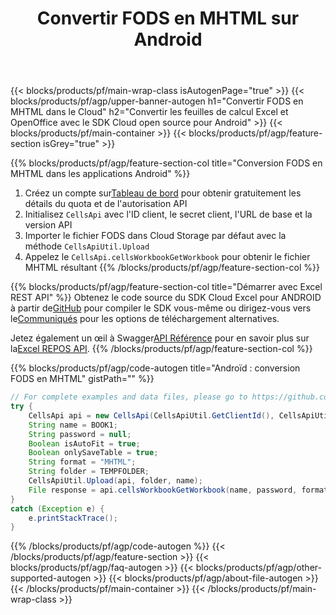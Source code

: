 ﻿---
title:  Convertir FODS en MHTML sur Android
description: Automatisez les opérations de manipulation de fichiers Excel telles que la création, l'édition et la conversion avec le Cloud API et le SDK Android Open Source
url: /fr/android/conversion/fods-to-mhtml/
family: cells
platformtag: android
feature: conversion
informat: FODS
outformat: MHTML
platform: Android
otherformats: XML PDF TIFF XLTM XPS DIF XLSX ODS TXT FODS MD XLSM XLSB SVG CSV XLTX 
---
{{< blocks/products/pf/main-wrap-class isAutogenPage="true" >}}
{{< blocks/products/pf/agp/upper-banner-autogen h1="Convertir FODS en MHTML dans le Cloud" h2="Convertir les feuilles de calcul Excel et OpenOffice avec le SDK Cloud open source pour Android" >}}
{{< blocks/products/pf/main-container >}}
{{< blocks/products/pf/agp/feature-section isGrey="true" >}}

{{% blocks/products/pf/agp/feature-section-col title="Conversion FODS en MHTML dans les applications Android" %}}
1.  Créez un compte sur<a href="https://dashboard.aspose.cloud/">Tableau de bord</a> pour obtenir gratuitement les détails du quota et de l'autorisation API
1. Initialisez ```CellsApi``` avec l'ID client, le secret client, l'URL de base et la version API
1. Importer le fichier FODS dans Cloud Storage par défaut avec la méthode ```CellsApiUtil.Upload```
1. Appelez le ```CellsApi.cellsWorkbookGetWorkbook``` pour obtenir le fichier MHTML résultant
{{% /blocks/products/pf/agp/feature-section-col %}}

{{% blocks/products/pf/agp/feature-section-col title="Démarrer avec Excel REST API" %}}
 Obtenez le code source du SDK Cloud Excel pour ANDROID à partir de[GitHub](https://github.com/aspose-cells-cloud/aspose-cells-cloud-android) pour compiler le SDK vous-même ou dirigez-vous vers le[Communiqués](https://releases.aspose.cloud/) pour les options de téléchargement alternatives.

 Jetez également un œil à Swagger[API Référence](https://apireference.aspose.cloud/cells/) pour en savoir plus sur la[Excel REPOS API](https://products.aspose.cloud/cells/curl/).
{{% /blocks/products/pf/agp/feature-section-col %}}

{{% blocks/products/pf/agp/code-autogen title="Androïd : conversion FODS en MHTML" gistPath="" %}}
```java
// For complete examples and data files, please go to https://github.com/aspose-cells-cloud/aspose-cells-cloud-android/
try {
    CellsApi api = new CellsApi(CellsApiUtil.GetClientId(), CellsApiUtil.GetClientSecret(), CellsApiUtil.GetAPIVersion(), CellsApiUtil.GetBaseUrl());
    String name = BOOK1;
    String password = null;
    Boolean isAutoFit = true;
    Boolean onlySaveTable = true;
    String format = "MHTML";
    String folder = TEMPFOLDER;
    CellsApiUtil.Upload(api, folder, name);
    File response = api.cellsWorkbookGetWorkbook(name, password, format, isAutoFit, onlySaveTable, folder, null, null);
}
catch (Exception e) {
    e.printStackTrace();
}
```
{{% /blocks/products/pf/agp/code-autogen %}}
{{< /blocks/products/pf/agp/feature-section >}}
{{< blocks/products/pf/agp/faq-autogen >}}
{{< blocks/products/pf/agp/other-supported-autogen >}}
{{< blocks/products/pf/agp/about-file-autogen >}}
{{< /blocks/products/pf/main-container >}}
{{< /blocks/products/pf/main-wrap-class >}}